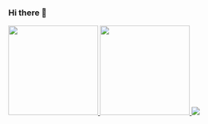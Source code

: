 ### Hi there 👋

<a href="https://github.com/Raitou">
  <img height="180em" src="https://github-readme-stats.vercel.app/api?username=Raitou&theme=react&show_icons=true" />
  <img height="180em" src="https://github-readme-stats.vercel.app/api/top-langs/?username=Raitou&theme=react&layout=compact" />
</a>

<img src="https://github-profile-trophy.vercel.app/?username=trinib&theme=algolia&no-frame=true&row=1&&margin-w=30&no-bg=true">


<br/>
